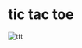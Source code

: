 # tic tac toe

![ttt](https://user-images.githubusercontent.com/12174223/71625674-160d2500-2bfa-11ea-8dc0-56f2d1a31479.png)